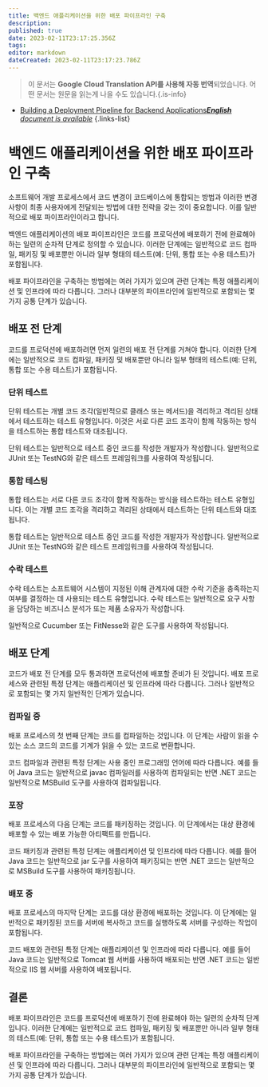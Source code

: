 ```yaml
---
title: 백엔드 애플리케이션을 위한 배포 파이프라인 구축
description: 
published: true
date: 2023-02-11T23:17:25.356Z
tags: 
editor: markdown
dateCreated: 2023-02-11T23:17:23.786Z
---
```


> 이 문서는 **Google Cloud Translation API를 사용해 자동 번역**되었습니다.
어떤 문서는 원문을 읽는게 나을 수도 있습니다.{.is-info}



- [Building a Deployment Pipeline for Backend Applications***English** document is available*](/en/Knowledge-base/Backend/building-a-deployment-pipeline-for-backend-applications)
{.links-list}


# 백엔드 애플리케이션을 위한 배포 파이프라인 구축

소프트웨어 개발 프로세스에서 코드 변경이 코드베이스에 통합되는 방법과 이러한 변경 사항이 최종 사용자에게 전달되는 방법에 대한 전략을 갖는 것이 중요합니다. 이를 일반적으로 배포 파이프라인이라고 합니다.

백엔드 애플리케이션의 배포 파이프라인은 코드를 프로덕션에 배포하기 전에 완료해야 하는 일련의 순차적 단계로 정의할 수 있습니다. 이러한 단계에는 일반적으로 코드 컴파일, 패키징 및 배포뿐만 아니라 일부 형태의 테스트(예: 단위, 통합 또는 수용 테스트)가 포함됩니다.

배포 파이프라인을 구축하는 방법에는 여러 가지가 있으며 관련 단계는 특정 애플리케이션 및 인프라에 따라 다릅니다. 그러나 대부분의 파이프라인에 일반적으로 포함되는 몇 가지 공통 단계가 있습니다.

## 배포 전 단계

코드를 프로덕션에 배포하려면 먼저 일련의 배포 전 단계를 거쳐야 합니다. 이러한 단계에는 일반적으로 코드 컴파일, 패키징 및 배포뿐만 아니라 일부 형태의 테스트(예: 단위, 통합 또는 수용 테스트)가 포함됩니다.

### 단위 테스트

단위 테스트는 개별 코드 조각(일반적으로 클래스 또는 메서드)을 격리하고 격리된 상태에서 테스트하는 테스트 유형입니다. 이것은 서로 다른 코드 조각이 함께 작동하는 방식을 테스트하는 통합 테스트와 대조됩니다.

단위 테스트는 일반적으로 테스트 중인 코드를 작성한 개발자가 작성합니다. 일반적으로 JUnit 또는 TestNG와 같은 테스트 프레임워크를 사용하여 작성됩니다.

### 통합 테스팅

통합 테스트는 서로 다른 코드 조각이 함께 작동하는 방식을 테스트하는 테스트 유형입니다. 이는 개별 코드 조각을 격리하고 격리된 상태에서 테스트하는 단위 테스트와 대조됩니다.

통합 테스트는 일반적으로 테스트 중인 코드를 작성한 개발자가 작성합니다. 일반적으로 JUnit 또는 TestNG와 같은 테스트 프레임워크를 사용하여 작성됩니다.

### 수락 테스트

수락 테스트는 소프트웨어 시스템이 지정된 이해 관계자에 대한 수락 기준을 충족하는지 여부를 결정하는 데 사용되는 테스트 유형입니다. 수락 테스트는 일반적으로 요구 사항을 담당하는 비즈니스 분석가 또는 제품 소유자가 작성합니다.

일반적으로 Cucumber 또는 FitNesse와 같은 도구를 사용하여 작성됩니다.

## 배포 단계

코드가 배포 전 단계를 모두 통과하면 프로덕션에 배포할 준비가 된 것입니다. 배포 프로세스와 관련된 특정 단계는 애플리케이션 및 인프라에 따라 다릅니다. 그러나 일반적으로 포함되는 몇 가지 일반적인 단계가 있습니다.

### 컴파일 중

배포 프로세스의 첫 번째 단계는 코드를 컴파일하는 것입니다. 이 단계는 사람이 읽을 수 있는 소스 코드의 코드를 기계가 읽을 수 있는 코드로 변환합니다.

코드 컴파일과 관련된 특정 단계는 사용 중인 프로그래밍 언어에 따라 다릅니다. 예를 들어 Java 코드는 일반적으로 javac 컴파일러를 사용하여 컴파일되는 반면 .NET 코드는 일반적으로 MSBuild 도구를 사용하여 컴파일됩니다.

### 포장

배포 프로세스의 다음 단계는 코드를 패키징하는 것입니다. 이 단계에서는 대상 환경에 배포할 수 있는 배포 가능한 아티팩트를 만듭니다.

코드 패키징과 관련된 특정 단계는 애플리케이션 및 인프라에 따라 다릅니다. 예를 들어 Java 코드는 일반적으로 jar 도구를 사용하여 패키징되는 반면 .NET 코드는 일반적으로 MSBuild 도구를 사용하여 패키징됩니다.

### 배포 중

배포 프로세스의 마지막 단계는 코드를 대상 환경에 배포하는 것입니다. 이 단계에는 일반적으로 패키징된 코드를 서버에 복사하고 코드를 실행하도록 서버를 구성하는 작업이 포함됩니다.

코드 배포와 관련된 특정 단계는 애플리케이션 및 인프라에 따라 다릅니다. 예를 들어 Java 코드는 일반적으로 Tomcat 웹 서버를 사용하여 배포되는 반면 .NET 코드는 일반적으로 IIS 웹 서버를 사용하여 배포됩니다.

## 결론

배포 파이프라인은 코드를 프로덕션에 배포하기 전에 완료해야 하는 일련의 순차적 단계입니다. 이러한 단계에는 일반적으로 코드 컴파일, 패키징 및 배포뿐만 아니라 일부 형태의 테스트(예: 단위, 통합 또는 수용 테스트)가 포함됩니다.

배포 파이프라인을 구축하는 방법에는 여러 가지가 있으며 관련 단계는 특정 애플리케이션 및 인프라에 따라 다릅니다. 그러나 대부분의 파이프라인에 일반적으로 포함되는 몇 가지 공통 단계가 있습니다.